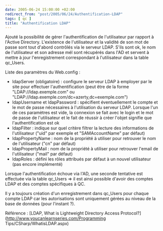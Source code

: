 ```yaml
---
date: 2005-06-24 15:00:00 +02:00
redirect_from: "post/2005/06/24/Authentification-LDAP"
tags: [ qc ]
title: "Authentification LDAP"
---
```


Ajouté la possibilité de gérer l'authentification de l'utilisateur par
rapport à l'Active Directory. L'existence de l'utilisateur et la validité de
son mot de passe sont tout d'abord contrôlés via le serveur LDAP. S'ils sont
ok, le nom de l'utilisateur et son adresse mél sont récupérés dans l'AD et
servent à mettre à jour l'enregistrement correspondant à l'utilisateur dans la
table qc_Users.

Liste des paramètres du Web.config :

* ldapServer (obligatoire) : configure le serveur LDAP à employer par le site
pour effectuer l'authentification (peut être de la forme
"LDAP://ldap.exemple.com" ou
"LDAP://ldap.exemple.com/dc=azerty,dc=exemple.com")
* ldapUsername et ldapPassword : spécifient éventuellement le compte et le
mot de passe nécessaires à l'utilisation du serveur LDAP. Lorsque l'un de ces
paramètres est vide, la connexion se fait avec le login et le mot de passe de
l'utilisateur et le fait de réussir à créer l'objet signifie que
l'authentification est ok
* ldapFilter : indique sur quel critère filtrer la lecture des informations
de l'utilisateur ("uid" par exemple et "SAMAccountName" par défaut)
* ldapPropertyName : nom de la propriété à utiliser pour retrouver le nom de
l'utilisateur ("cn" par défaut)
* ldapPropertyMail : nom de la propriété à utiliser pour retrouver l'email de
l'utilisateur ("mail" par défaut)
* ldapRoles : défini les rôles attribués par défaut à un nouvel utilisateur
(pas encore implémenté)

Lorsque l'authentification échoue via l'AD, une seconde tentative est
effectuée via la table qc_Users => il est ainsi possible d'avoir des comptes
LDAP et des comptes spécifiques à QC.

Il y a toujours création d'un enregistrement dans qc_Users pour chaque
compte LDAP car les autorisations sont uniquement gérées au niveau de la base
de données (pour l'instant ?).

Référence : [LDAP,
What is Lightweight Directory Access Protocol?](http://www.youcanlearnseries.com/Programming Tips/CSharp/WhatisLDAP.aspx)
